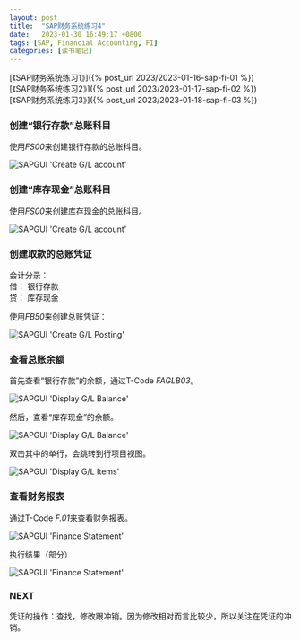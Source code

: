 ```yaml
---
layout: post
title:  "SAP财务系统练习4"
date:   2023-01-30 16:49:17 +0800
tags: [SAP, Financial Accounting, FI]
categories: [读书笔记]
---
```


[《SAP财务系统练习1》]({% post_url 2023/2023-01-16-sap-fi-01 %})   
[《SAP财务系统练习2》]({% post_url 2023/2023-01-17-sap-fi-02 %})    
[《SAP财务系统练习3》]({% post_url 2023/2023-01-18-sap-fi-03 %})    

### 创建“银行存款”总账科目

使用*FS00*来创建银行存款的总账科目。

![SAPGUI 'Create G/L account'](/assets/uploads/2023/01/gl_cash_in_bank.png)

### 创建“库存现金”总账科目

使用*FS00*来创建库存现金的总账科目。

![SAPGUI 'Create G/L account'](/assets/uploads/2023/01/gl_cash_on_hand.png)


### 创建取款的总账凭证

会计分录：   
借： 银行存款   
    贷： 库存现金    

使用*FB50*来创建总账凭证：    

![SAPGUI 'Create G/L Posting'](/assets/uploads/2023/01/fb50_001.png)


### 查看总账余额

首先查看“银行存款”的余额，通过T-Code *FAGLB03*。

![SAPGUI 'Display G/L Balance'](/assets/uploads/2023/01/faglb03_01.png)

然后，查看“库存现金”的余额。

![SAPGUI 'Display G/L Balance'](/assets/uploads/2023/01/faglb03_02.png)

双击其中的单行，会跳转到行项目视图。

![SAPGUI 'Display G/L Items'](/assets/uploads/2023/01/faglb03_03.png)


### 查看财务报表

通过T-Code *F.01*来查看财务报表。

![SAPGUI 'Finance Statement'](/assets/uploads/2023/01/F.01_01.png)

执行结果（部分）    

![SAPGUI 'Finance Statement'](/assets/uploads/2023/01/F.01_02.png)

### NEXT

凭证的操作：查找，修改跟冲销。因为修改相对而言比较少，所以关注在凭证的冲销。

